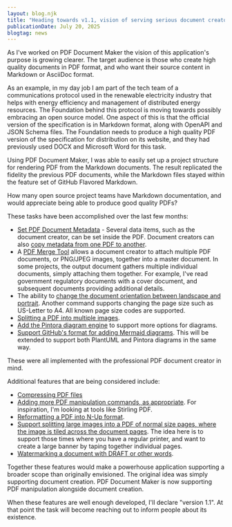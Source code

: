 ```yaml
---
layout: blog.njk
title: "Heading towards v1.1, vision of serving serious document creators"
publicationDate: July 20, 2025
blogtag: news
---
```


As I've worked on PDF Document Maker the vision of this application's purpose is growing clearer.  The target audience is those who create high quality documents in PDF format, and who want their source content in Markdown or AsciiDoc format.

As an example, in my day job I am part of the tech team of a communications protocol used in the renewable electricity industry that helps with energy efficiency and management of distributed energy resources.  The Foundation behind this protocol is moving towards possibly embracing an open source model.  One aspect of this is that the official version of the specification is in Markdown format, along with OpenAPI and JSON Schema files.  The Foundation needs to produce a high quality PDF version of the specification for distribution on its website, and they had previously used DOCX and Microsoft Word for this task.

Using PDF Document Maker, I was able to easily set up a project structure for rendering PDF from the Markdown documents.  The result replicated the fidelity the previous PDF documents, while the Markdown files stayed within the feature set of GitHub Flavored Markdown.

How many open source project teams have Markdown documentation, and would appreciate being able to produce good quality PDFs?

These tasks have been accomplished over the last few months:

* [Set PDF Document Metadata](https://github.com/akashacms/pdf-document-construction-set/issues/48) - Several data items, such as the document creator, can be set inside the PDF.  Document creators can also [copy metadata from one PDF to another](https://github.com/akashacms/pdf-document-construction-set/issues/49).
* A [PDF Merge Tool](https://github.com/akashacms/pdf-document-construction-set/issues/50) allows a document creator to attach multiple PDF documents, or PNG/JPEG images, together into a master document.  In some projects, the output document gathers multiple individual documents, simply attaching them together.  For example, I've read government regulatory documents with a cover document, and subsequent documents providing additional details.
* The ability to [change the document orientation between landscape and portrait](https://github.com/akashacms/pdf-document-construction-set/issues/53).  Another command supports changing the page size such as US-Letter to A4.  All known page size codes are supported.
* [Splitting a PDF into multiple images](https://github.com/akashacms/pdf-document-construction-set/issues/62).
* [Add the Pintora diagram engine](https://github.com/akashacms/plugins-diagrams/issues/9) to support more options for diagrams.
* [Support GitHub's format for adding Mermaid diagrams](https://github.com/akashacms/plugins-diagrams/issues/7).  This will be extended to support both PlantUML and Pintora diagrams in the same way.

These were all implemented with the professional PDF document creator in mind.

Additional features that are being considered include:

* [Compressing PDF files](https://github.com/akashacms/pdf-document-construction-set/issues/45)
* [Adding more PDF manipulation commands, as appropriate](https://github.com/akashacms/pdf-document-construction-set/issues/47).  For inspiration, I'm looking at tools like Stirling PDF.
* [Reformatting a PDF into N-Up format](https://github.com/akashacms/pdf-document-construction-set/issues/57).
* [Support splitting large images into a PDF of normal size pages, where the image is tiled across the document pages](https://github.com/akashacms/pdf-document-construction-set/issues/61).  The idea here is to support those times where you have a regular printer, and want to create a large banner by taping together individual pages.
* [Watermarking a document with DRAFT or other words](https://github.com/akashacms/pdf-document-construction-set/issues/81).

Together these features would make a powerhouse application supporting a broader scope than originally envisioned.  The original idea was simply supporting document creation.  PDF Document Maker is now supporting PDF manipulation alongside document creation.

When these features are well enough developed, I'll declare "version 1.1".  At that point the task will become reaching out to inform people about its existence.
